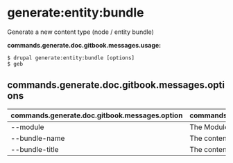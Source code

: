# generate:entity:bundle
Generate a new content type (node / entity bundle)

**commands.generate.doc.gitbook.messages.usage:**
```
$ drupal generate:entity:bundle [options]
$ geb  
```

## commands.generate.doc.gitbook.messages.options
commands.generate.doc.gitbook.messages.option | commands.generate.doc.gitbook.messages.details
-------|-------------
--module | The Module name.
--bundle-name | The content type's machine name
--bundle-title | The content type's human-readable name
